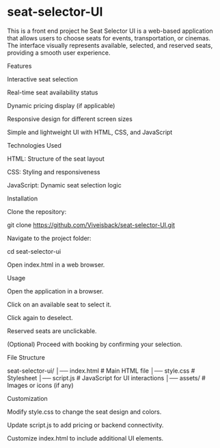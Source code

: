 # seat-selector-UI
This is a front end project
he Seat Selector UI is a web-based application that allows users to choose seats for events, transportation, or cinemas. The interface visually represents available, selected, and reserved seats, providing a smooth user experience.

Features

Interactive seat selection

Real-time seat availability status

Dynamic pricing display (if applicable)

Responsive design for different screen sizes

Simple and lightweight UI with HTML, CSS, and JavaScript

Technologies Used

HTML: Structure of the seat layout

CSS: Styling and responsiveness

JavaScript: Dynamic seat selection logic

Installation

Clone the repository:

git clone https://github.com/Viveisback/seat-selector-UI.git

Navigate to the project folder:

cd seat-selector-ui

Open index.html in a web browser.

Usage

Open the application in a browser.

Click on an available seat to select it.

Click again to deselect.

Reserved seats are unclickable.

(Optional) Proceed with booking by confirming your selection.

File Structure

seat-selector-ui/
│── index.html     # Main HTML file
│── style.css      # Stylesheet
│── script.js      # JavaScript for UI interactions
│── assets/        # Images or icons (if any)

Customization

Modify style.css to change the seat design and colors.

Update script.js to add pricing or backend connectivity.

Customize index.html to include additional UI elements.
